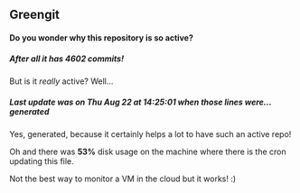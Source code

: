 ## Greengit

#### Do you wonder why this repository is so active?

##### After all it has 4602 commits!

But is it *really* active? Well...

##### Last update was on Thu Aug 22 at 14:25:01 when those lines were... generated

Yes, generated, because it certainly helps a lot to have such an active repo!

Oh and there was **53%** disk usage on the machine
where there is the cron updating this file.

Not the best way to monitor a VM in the cloud but it works! :)
